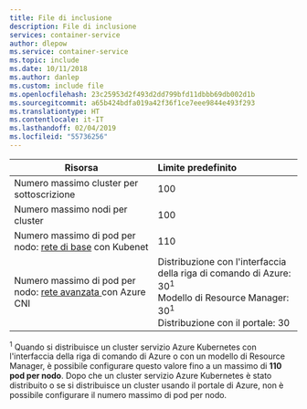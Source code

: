 ```yaml
---
title: File di inclusione
description: File di inclusione
services: container-service
author: dlepow
ms.service: container-service
ms.topic: include
ms.date: 10/11/2018
ms.author: danlep
ms.custom: include file
ms.openlocfilehash: 23c25953d2f493d2dd799bfd11dbbb69db002d1b
ms.sourcegitcommit: a65b424bdfa019a42f36f1ce7eee9844e493f293
ms.translationtype: HT
ms.contentlocale: it-IT
ms.lasthandoff: 02/04/2019
ms.locfileid: "55736256"
---
```

| Risorsa | Limite predefinito |
| --- | :--- |
| Numero massimo cluster per sottoscrizione | 100 |
| Numero massimo nodi per cluster | 100 |
| Numero massimo di pod per nodo: [rete di base][basic-networking] con Kubenet | 110 |
| Numero massimo di pod per nodo: [rete avanzata ][advanced-networking] con Azure CNI | Distribuzione con l'interfaccia della riga di comando di Azure: 30<sup>1</sup><br />Modello di Resource Manager: 30<sup>1</sup><br />Distribuzione con il portale: 30 |

<sup>1</sup> Quando si distribuisce un cluster servizio Azure Kubernetes con l'interfaccia della riga di comando di Azure o con un modello di Resource Manager, è possibile configurare questo valore fino a un massimo di **110 pod per nodo**. Dopo che un cluster servizio Azure Kubernetes è stato distribuito o se si distribuisce un cluster usando il portale di Azure, non è possibile configurare il numero massimo di pod per nodo.<br />

<!-- LINKS - Internal -->
[basic-networking]: ../articles/aks/concepts-network.md#kubenet-basic-networking
[advanced-networking]: ../articles/aks/concepts-network.md#azure-cni-advanced-networking

<!-- LINKS - External -->
[azure-support]: https://ms.portal.azure.com/#blade/Microsoft_Azure_Support/HelpAndSupportBlade/newsupportrequest
